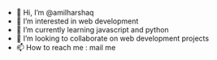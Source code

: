 - 👋 Hi, I’m @amilharshaq
- 👀 I’m interested in web development
- 🌱 I’m currently learning javascript and python
- 💞️ I’m looking to collaborate on web development projects
- 📫 How to reach me : mail me

<!---
amilharshaq/amilharshaq is a ✨ special ✨ repository because its `README.md` (this file) appears on your GitHub profile.
You can click the Preview link to take a look at your changes.
--->
